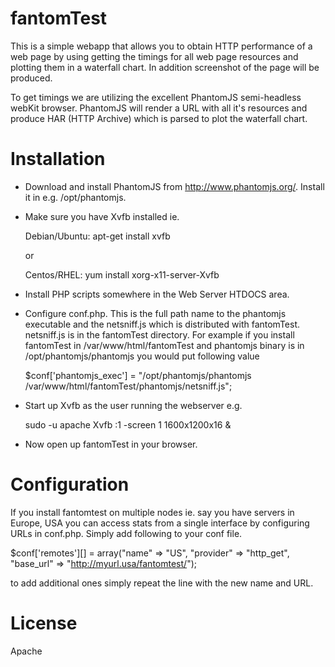 fantomTest
==========

This is a simple webapp that allows you to obtain HTTP performance of a web 
page by using getting the timings for all web page resources and plotting them
in a waterfall chart. In addition screenshot of the page will be produced.

To get timings we are utilizing the excellent PhantomJS semi-headless webKit
browser. PhantomJS will render a URL with all it's resources and produce HAR
(HTTP Archive) which is parsed to plot the waterfall chart.

Installation
============

* Download and install PhantomJS from http://www.phantomjs.org/. Install it
 in e.g. /opt/phantomjs. 
* Make sure you have Xvfb installed ie.

   Debian/Ubuntu: apt-get install xvfb

   or

  Centos/RHEL: yum install xorg-x11-server-Xvfb

* Install PHP scripts somewhere in the Web Server HTDOCS area. 
* Configure conf.php. This is the full path name to the phantomjs executable
and the netsniff.js which is distributed with fantomTest. netsniff.js is in the
fantomTest directory. For example if you install fantomTest in /var/www/html/fantomTest
and phantomjs binary is in /opt/phantomjs/phantomjs you would put following value

  $conf['phantomjs_exec'] = "/opt/phantomjs/phantomjs /var/www/html/fantomTest/phantomjs/netsniff.js";

* Start up Xvfb as the user running the webserver e.g.

   sudo -u apache Xvfb :1 -screen 1 1600x1200x16 &

* Now open up fantomTest in your browser.


Configuration
=============

If you install fantomtest on multiple nodes ie. say you have servers in Europe, USA you can access stats
from a single interface by configuring URLs in conf.php. Simply add following to your conf file. 

$conf['remotes'][] = array("name" => "US", "provider" => "http_get", "base_url" => "http://myurl.usa/fantomtest/");

to add additional ones simply repeat the line with the new name and URL.

License
=======
Apache
